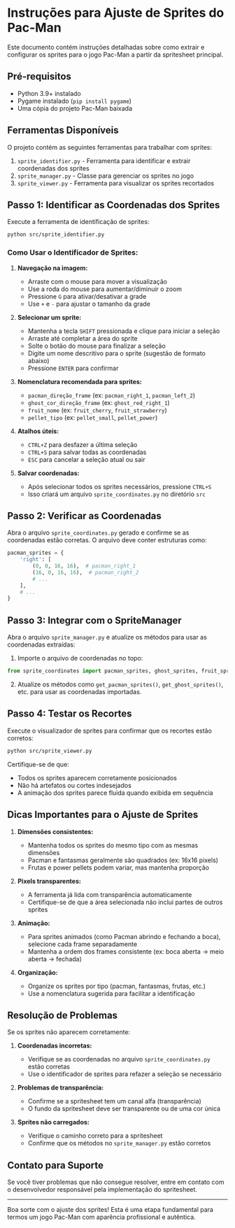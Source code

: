 # Instruções para Ajuste de Sprites do Pac-Man

Este documento contém instruções detalhadas sobre como extrair e configurar os sprites para o jogo Pac-Man a partir da spritesheet principal.

## Pré-requisitos

- Python 3.9+ instalado
- Pygame instalado (`pip install pygame`)
- Uma cópia do projeto Pac-Man baixada

## Ferramentas Disponíveis

O projeto contém as seguintes ferramentas para trabalhar com sprites:

1. `sprite_identifier.py` - Ferramenta para identificar e extrair coordenadas dos sprites
2. `sprite_manager.py` - Classe para gerenciar os sprites no jogo
3. `sprite_viewer.py` - Ferramenta para visualizar os sprites recortados

## Passo 1: Identificar as Coordenadas dos Sprites

Execute a ferramenta de identificação de sprites:

```bash
python src/sprite_identifier.py
```

### Como Usar o Identificador de Sprites:

1. **Navegação na imagem:**
   - Arraste com o mouse para mover a visualização
   - Use a roda do mouse para aumentar/diminuir o zoom
   - Pressione `G` para ativar/desativar a grade
   - Use `+` e `-` para ajustar o tamanho da grade

2. **Selecionar um sprite:**
   - Mantenha a tecla `SHIFT` pressionada e clique para iniciar a seleção
   - Arraste até completar a área do sprite
   - Solte o botão do mouse para finalizar a seleção
   - Digite um nome descritivo para o sprite (sugestão de formato abaixo)
   - Pressione `ENTER` para confirmar

3. **Nomenclatura recomendada para sprites:**
   - `pacman_direção_frame` (ex: `pacman_right_1`, `pacman_left_2`)
   - `ghost_cor_direção_frame` (ex: `ghost_red_right_1`)
   - `fruit_nome` (ex: `fruit_cherry`, `fruit_strawberry`)
   - `pellet_tipo` (ex: `pellet_small`, `pellet_power`)

4. **Atalhos úteis:**
   - `CTRL+Z` para desfazer a última seleção
   - `CTRL+S` para salvar todas as coordenadas
   - `ESC` para cancelar a seleção atual ou sair

5. **Salvar coordenadas:**
   - Após selecionar todos os sprites necessários, pressione `CTRL+S`
   - Isso criará um arquivo `sprite_coordinates.py` no diretório `src`

## Passo 2: Verificar as Coordenadas

Abra o arquivo `sprite_coordinates.py` gerado e confirme se as coordenadas estão corretas. O arquivo deve conter estruturas como:

```python
pacman_sprites = {
    'right': [
        (0, 0, 16, 16),  # pacman_right_1
        (16, 0, 16, 16),  # pacman_right_2
        # ...
    ],
    # ...
}
```

## Passo 3: Integrar com o SpriteManager

Abra o arquivo `sprite_manager.py` e atualize os métodos para usar as coordenadas extraídas:

1. Importe o arquivo de coordenadas no topo:

```python
from sprite_coordinates import pacman_sprites, ghost_sprites, fruit_sprites, pellet_sprites, all_sprites
```

2. Atualize os métodos como `get_pacman_sprites()`, `get_ghost_sprites()`, etc. para usar as coordenadas importadas.

## Passo 4: Testar os Recortes

Execute o visualizador de sprites para confirmar que os recortes estão corretos:

```bash
python src/sprite_viewer.py
```

Certifique-se de que:
- Todos os sprites aparecem corretamente posicionados
- Não há artefatos ou cortes indesejados
- A animação dos sprites parece fluida quando exibida em sequência

## Dicas Importantes para o Ajuste de Sprites

1. **Dimensões consistentes:**
   - Mantenha todos os sprites do mesmo tipo com as mesmas dimensões
   - Pacman e fantasmas geralmente são quadrados (ex: 16x16 pixels)
   - Frutas e power pellets podem variar, mas mantenha proporção

2. **Pixels transparentes:**
   - A ferramenta já lida com transparência automaticamente
   - Certifique-se de que a área selecionada não inclui partes de outros sprites

3. **Animação:**
   - Para sprites animados (como Pacman abrindo e fechando a boca), selecione cada frame separadamente
   - Mantenha a ordem dos frames consistente (ex: boca aberta → meio aberta → fechada)

4. **Organização:**
   - Organize os sprites por tipo (pacman, fantasmas, frutas, etc.)
   - Use a nomenclatura sugerida para facilitar a identificação

## Resolução de Problemas

Se os sprites não aparecem corretamente:

1. **Coordenadas incorretas:**
   - Verifique se as coordenadas no arquivo `sprite_coordinates.py` estão corretas
   - Use o identificador de sprites para refazer a seleção se necessário

2. **Problemas de transparência:**
   - Confirme se a spritesheet tem um canal alfa (transparência)
   - O fundo da spritesheet deve ser transparente ou de uma cor única

3. **Sprites não carregados:**
   - Verifique o caminho correto para a spritesheet
   - Confirme que os métodos no `sprite_manager.py` estão corretos
   
## Contato para Suporte

Se você tiver problemas que não consegue resolver, entre em contato com o desenvolvedor responsável pela implementação do spritesheet.

---

Boa sorte com o ajuste dos sprites! Esta é uma etapa fundamental para termos um jogo Pac-Man com aparência profissional e autêntica.